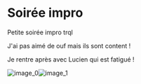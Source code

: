 # Soirée impro 
Petite soirée impro trql

J'ai pas aimé de ouf mais ils sont content !

Je rentre après avec Lucien qui est fatigué !

![image_0](images/image_36.jpg)![image_1](images/image_37.jpg)